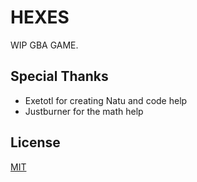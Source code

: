 # HEXES

WIP GBA GAME.

## Special Thanks

- Exetotl for creating Natu and code help
- Justburner for the math help

## License

[MIT](LICENSE)
